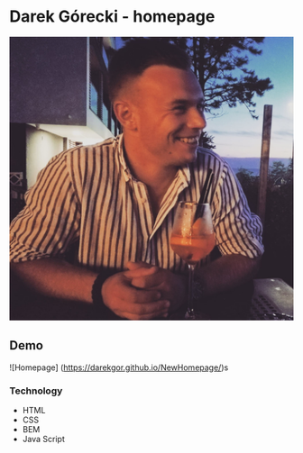 # Darek Górecki - homepage

![Darek G.](https://github.com/DarekGor/NewHomepage/blob/main/image/photo.jpg?raw=true)


## Demo

![Homepage] (https://darekgor.github.io/NewHomepage/)s

### Technology
- HTML
- CSS
- BEM
- Java Script
